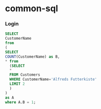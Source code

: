 common-sql
==========
### Login
```sql
SELECT 
CustomerName
from 
(
SELECT 
COUNT(CustomerName) as B, 
* from 
  (SELECT 
  * 
  FROM Customers 
  WHERE CustomerName='Alfreds Futterkiste' 
  LIMIT 2
  )
) 
as A 
where A.B = 1;
```
